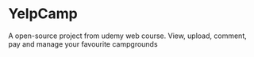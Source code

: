 # YelpCamp
A open-source project from udemy web course. View, upload, comment, pay and manage your favourite campgrounds
